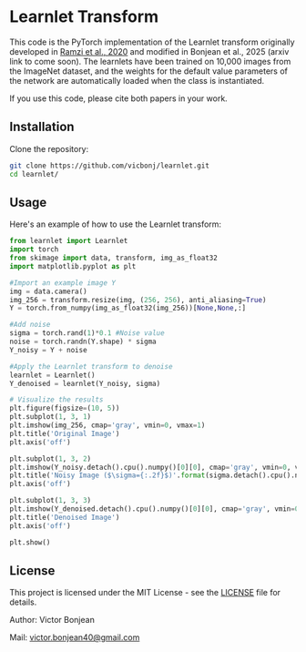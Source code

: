 # Learnlet Transform

This code is the PyTorch implementation of the Learnlet transform originally developed in [Ramzi et al., 2020](https://link-to-author-profile-or-paper) and modified in Bonjean et al., 2025 (arxiv link to come soon). The learnlets have been trained on 10,000 images from the ImageNet dataset, and the weights for the default value parameters of the network are automatically loaded when the class is instantiated.

If you use this code, please cite both papers in your work.

## Installation

Clone the repository:

```bash
git clone https://github.com/vicbonj/learnlet.git
cd learnlet/
```
## Usage

Here's an example of how to use the Learnlet transform:

```python
from learnlet import Learnlet
import torch
from skimage import data, transform, img_as_float32
import matplotlib.pyplot as plt

#Import an example image Y
img = data.camera()
img_256 = transform.resize(img, (256, 256), anti_aliasing=True)
Y = torch.from_numpy(img_as_float32(img_256))[None,None,:]

#Add noise
sigma = torch.rand(1)*0.1 #Noise value
noise = torch.randn(Y.shape) * sigma
Y_noisy = Y + noise

#Apply the Learnlet transform to denoise
learnlet = Learnlet()
Y_denoised = learnlet(Y_noisy, sigma)

# Visualize the results
plt.figure(figsize=(10, 5))
plt.subplot(1, 3, 1)
plt.imshow(img_256, cmap='gray', vmin=0, vmax=1)
plt.title('Original Image')
plt.axis('off')

plt.subplot(1, 3, 2)
plt.imshow(Y_noisy.detach().cpu().numpy()[0][0], cmap='gray', vmin=0, vmax=1)
plt.title('Noisy Image ($\sigma={:.2f}$)'.format(sigma.detach().cpu().numpy()[0]))
plt.axis('off')

plt.subplot(1, 3, 3)
plt.imshow(Y_denoised.detach().cpu().numpy()[0][0], cmap='gray', vmin=0, vmax=1)
plt.title('Denoised Image')
plt.axis('off')

plt.show()
```

## License

This project is licensed under the MIT License - see the [LICENSE](./LICENSE) file for details.

Author: Victor Bonjean

Mail: victor.bonjean40@gmail.com
